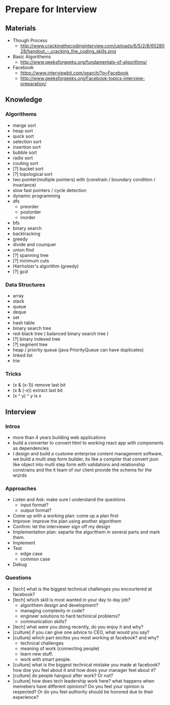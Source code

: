 # Prepare for Interview

## Materials
- Though Process
  - http://www.crackingthecodinginterview.com/uploads/6/5/2/8/6528028/handout_-_cracking_the_coding_skills.png
- Basic Algorithems
  - http://www.geeksforgeeks.org/fundamentals-of-algorithms/
- Facebook
  - https://www.interviewbit.com/search/?q=Facebook
  - http://www.geeksforgeeks.org/Facebook-topics-interview-preparation/

## Knowledge

### Algorithems
- merge sort
- heap sort
- quick sort
- selection sort
- insertion sort
- bubble sort
- radix sort
- couting sort
- [?] bucket sort
- [?] topological sort
- two pointer(multiple pointers) with (constrain / boundary condition / invariance)
- slow fast pointers / cycle detection
- dynamic programming
- dfs
  - preorder
  - postorder
  - inorder
- bfs
- binary search
- backtracking
- greedy
- divide and counquer
- union find
- [?] spanning tree
- [?] minimum cuts
- Hierholzer's algorithm (greedy)
- [?] gcd

### Data Structures
- array
- stack
- queue
- deque
- set
- hash table
- binary search tree
- red-black tree ( balanced binary search tree )
- [?] binary indexed tree
- [?] segment tree
- heap / priority queue (java PriorityQueue can have duplicates)
- linked list
- trie

### Tricks
- (x & (x-1)) remove last bit
- (x & (-x)) extract last bit
- (x ^ y) ^ y is x

## Interview

### Intros
- more than 4 years building web applications
- build a converter to convert html to working react app with components as dependencies
- I design and build a custome enterprise content management software,
  we build a multi step form builder,
  its like a compiler that convert json like object into
  multi step form with validations and relationship constrains
  and the it team of our client provide the schema for the wizrds

### Approaches
- Listen and Ask: make sure I understand the questions
  - input format?
  - output format?
- Come up with a working plan: come up a plan first
- Improve: improve the plan using another algorithem
- Confirm: let the interviewer sign off my design
- Implementation plan: separte the algorithem in several parts and mark them.
- Implement
- Test
  - edge case
  - common case
- Debug

### Questions
- [tech] what is the biggest technical challenges you encourtered at facebook?
- [tech] which skill is most wanted in your day to day job?
  - algorithem design and development?
  - managing complexity in code?
  - engineer solutions to hard techinical problems?
  - communication skills?
- [tech] what were you doing recently, do you enjoy it and why?
- [culture] if you can give one advice to CEO, what would you say?
- [culture] which part excites you most working at facebook? and why?
  - technical challenges
  - meaning of work (connecting people)
  - learn new stuff.
  - work with smart people.
- [culture] what is the biggest technical mistake you made at facebook? how doe you
  feel about it and how does your manager feel about it?
- [culture] do people hangout after work? Or not?
- [culture] how does tech leadership work here? what happens when memebers have different
  opinions? Do you feel your opinion is respected? Or do you feel authority
  should be honored due to their experience?
